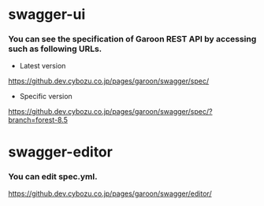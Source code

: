 # swagger-ui
### You can see the specification of Garoon REST API by accessing such as following URLs.

- Latest version

https://github.dev.cybozu.co.jp/pages/garoon/swagger/spec/

- Specific version

https://github.dev.cybozu.co.jp/pages/garoon/swagger/spec/?branch=forest-8.5


# swagger-editor
### You can edit spec.yml.
https://github.dev.cybozu.co.jp/pages/garoon/swagger/editor/
